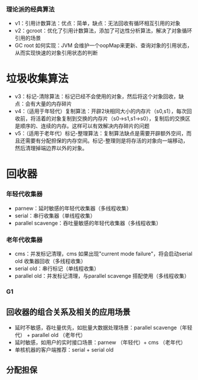 
### 理论派的经典算法

- v1：引用计数算法：优点：简单，缺点：无法回收有循环相互引用的对象
- v2：gcroot：优化了引用计数算法，添加了可达性分析算法，解决了对象循环引用的场景
- GC root 如何实现：JVM 会维护一个oopMap来更新、查询对象的引用状态，从而实现快速的对象引用状态的判断

# 垃圾收集算法
- v3：标记-清除算法：标记已经不会使用的对象，然后将这个对象回收，缺点：会有大量的内存碎片
- v4：（适用于年轻代）复制算法：开辟2块相同大小的内存片（s0,s1），每次回收前，将活着的对象复制到交换的内存片（s0->s1,s1->s0），复制后的交换区是顺序的、连续的内存。这样可以有效解决内存碎片的问题
- v5：（适用于老年代）标记-整理算法：复制算法缺点是需要开辟额外空间，而且还需要有分配担保的内存空间。标记-整理则是将存活的对象向一端移动，然后清理掉端边界以外的对象。



# 回收器

### 年轻代收集器
- parnew：延时敏感的年轻代收集器（多线程收集）
- serial：串行收集器（单线程收集）
- parallel scavenge：吞吐量敏感的年轻代收集器（多线程收集）

### 老年代收集器
- cms：并发标记清理，cms 如果出现"current mode failure"，将会启动serial old 收集器回收（多线程收集）
- serial old：串行标记（单线程收集）
- parallel old：并发标记清理，与parallel scavenge 搭配使用（多线程收集）


### G1


## 回收器的组合关系及相关的应用场景
- 延时不敏感，吞吐量优先，如批量大数据处理场景：parallel scavenge（年轻代） + parallel old （老年代） 
- 延时敏感，如用户的实时接口场景：parnew （年轻代）+ cms （老年代）
- 单核机器的客户端推荐：serial + serial old




## 分配担保

